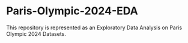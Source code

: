 # Paris-Olympic-2024-EDA
This repository is represented as an Exploratory Data Analysis on Paris Olympic 2024 Datasets.
